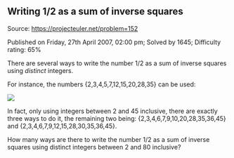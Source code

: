 Writing 1/2 as a sum of inverse squares
---------------------------------------

Source: https://projecteuler.net/problem=152

Published on Friday, 27th April 2007, 02:00 pm; Solved by 1645;
Difficulty rating: 65%

There are several ways to write the number 1/2 as a sum of inverse
squares using *distinct* integers.

For instance, the numbers {2,3,4,5,7,12,15,20,28,35} can be used:

![](project/images/p152_sum.gif)

In fact, only using integers between 2 and 45 inclusive, there are
exactly three ways to do it, the remaining two being:
{2,3,4,6,7,9,10,20,28,35,36,45} and {2,3,4,6,7,9,12,15,28,30,35,36,45}.

How many ways are there to write the number 1/2 as a sum of inverse
squares using distinct integers between 2 and 80 inclusive?
